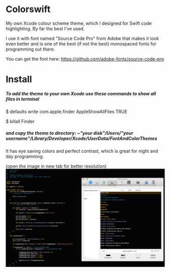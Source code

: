 Colorswift
==========

My own Xcode colour scheme theme, which I designed for Swift code highlighting. By far the best I've used.

I use it with font named "Source Code Pro" from Adobe that makes it look even better and is one of the best
(if not the best) monospaced fonts for programming out there.

You can get the font here: https://github.com/adobe-fonts/source-code-pro

Install
==========

##### To add the theme to your own Xcode use these commands to show all files in terminal 
  
  $ defaults write com.apple.finder AppleShowAllFiles TRUE
  
  $ killall Finder
  
##### and copy the theme to directory: ~"your disk"/Users/"your username"/Library/Developer/Xcode/UserData/FontAndColorThemes

It has eye saving colors and perfect contrast, which is great for night and day programming.

(open the image in new tab for better resolution)
![alt tag](https://raw.githubusercontent.com/ferologics/Colorswift/master/colorswiftDemo.png)
